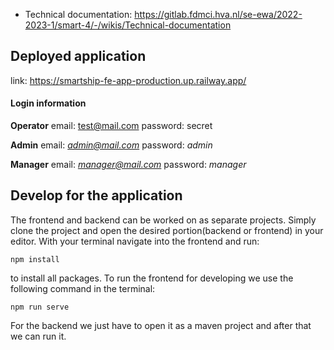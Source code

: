 - Technical documentation: https://gitlab.fdmci.hva.nl/se-ewa/2022-2023-1/smart-4/-/wikis/Technical-documentation

## Deployed application
link: https://smartship-fe-app-production.up.railway.app/

#### Login information
**Operator**
email: test@mail.com
password: secret

**Admin**
email: *admin@mail.com*
password: *admin*

**Manager**
email: *manager@mail.com*
password: *manager*


## Develop for the application
The frontend and backend can be worked on as separate projects. Simply clone the project and open the desired portion(backend or frontend) in your editor. With your terminal navigate into the frontend and run:
```
npm install
```
to install all packages. To run the frontend for developing we use the following command in the terminal:
```
npm run serve
```


For the backend we just have to open it as a maven project and after that we can run it.

